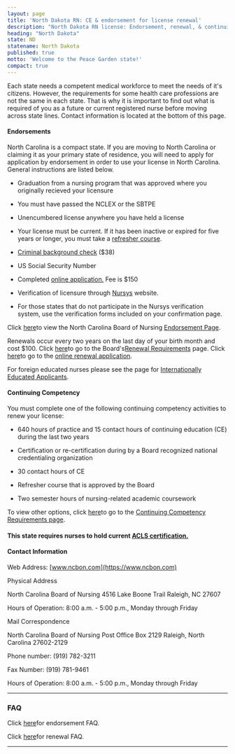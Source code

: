 ```yaml
---
layout: page
title: 'North Dakota RN: CE & endorsement for license renewal'
description: "North Dakota RN license: Endorsement, renewal, & continuing ed. Keep credentials valid & up to date.\r"
heading: "North Dakota"
state: ND
statename: North Dakota
published: true
motto: 'Welcome to the Peace Garden state!'
compact: true
---
```

      
Each state needs a competent medical workforce to meet the needs of it's
citizens. However, the requirements for some health care professions are
not the same in each state. That is why it is important to find out what
is required of you as a future or current registered nurse before moving
across state lines. Contact information is located at the bottom of this
page.

#### Endorsements

North Carolina is a compact state. If you are moving to North Carolina
or claiming it as your primary state of residence, you will need to
apply for application by endorsement in order to use your license in
North Carolina. General instructions are listed below.

-   Graduation from a nursing program that was approved where you
    originally recieved your licensure

-   You must have passed the NCLEX or the SBTPE

-   Unencumbered license anywhere you have held a license

-   Your license must be current. If it has been inactive or expired for
    five years or longer, you must take a [refresher
    course](https://www.ncbon.com/dcp/i/licensurelisting-renewalreinstatement-refresher-courses).

-   [Criminal background
    check](https://www.ncbon.com/criminal-background-check-live-scan)
    (\$38)

-   US Social Security Number

-   Completed [online
    application.](https://www.ncbon.com/rn-lpn-endorsement)
    Fee is \$150

-   Verification of licensure through
    [Nursys](https://www.ncbon.com/MyFiles/Downloads/NURSYS-Information.pdf)
    website.

  -   For those states that do not participate in the Nursys
        verification system, use the verification forms included on your
        confirmation page.

Click
[here](https://www.ncbon.com/rn-lpn-endorsement)to
view the North Carolina Board of Nursing [Endorsement
Page](https://www.ncbon.com/rn-lpn-endorsement).

Renewals occur every two years on the last day of your birth month and
cost \$100. Click
[here](https://www.ncbon.com/dcp/i/licensurelisting-renewalreinstatement-renewal-requirements)to
go to the Board's[Renewal
Requirements](https://www.ncbon.com/dcp/i/licensurelisting-renewalreinstatement-renewal-requirements)
page. Click
[here](https://www.ncbon.com/dcp/i/licensurelisting-renewalreinstatement-licensure-by-renewal-rnlpn)to
go to the [online renewal
application](https://www.ncbon.com/dcp/i/licensurelisting-renewalreinstatement-licensure-by-renewal-rnlpn).

For foreign educated nurses please see the page for [Internationally
Educated
Applicants](https://www.ncbon.com/dcp/i/licensurelisting-licensure-by-examination-internationally-educated-applicants).

#### Continuing Competency

You must complete one of the following continuing competency activities
to renew your license:

-   640 hours of practice and 15 contact hours of continuing education
    (CE) during the last two years

-   Certification or re-certification during by a Board recognized
    national credentialing organization

-   30 contact hours of CE

-   Refresher course that is approved by the Board

-   Two semester hours of nursing-related academic coursework

To view other options, click
[here](https://www.ncbon.com/licensure-listing-continuing-competence)to
go to the [Continuing Competency Requirements
page](https://www.ncbon.com/licensure-listing-continuing-competence).

#### This state requires nurses to hold current [ACLS certification.](https://www.acls.net/north-carolina-acls-pals-bls)

#### Contact Information

Web Address: [www.ncbon.com](https://www.ncbon.com)

Physical Address

North Carolina Board of Nursing
4516 Lake Boone Trail
Raleigh, NC 27607

Hours of Operation: 8:00 a.m. - 5:00 p.m., Monday through Friday

Mail Correspondence

North Carolina Board of Nursing
Post Office Box 2129
Raleigh, North Carolina 27602-2129

Phone number: (919) 782-3211

Fax Number: (919) 781-9461

Hours of Operation: 8:00 a.m. - 5:00 p.m., Monday through Friday

* * * * *

### FAQ

Click
[here](https://www.ncbon.com/faq-licensure-endorsement)for
endorsement FAQ.

Click
[here](https://www.ncbon.com/dcp/i/licensurelisting-renewalreinstatement-faq--renewal-reinstatement)for
renewal FAQ.

* * * * *
